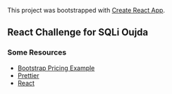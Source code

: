 This project was bootstrapped with [Create React App](https://github.com/facebook/create-react-app).

## React Challenge for SQLi Oujda

### Some Resources

- [Bootstrap Pricing Example](https://getbootstrap.com/docs/4.3/examples/pricing/)
- [Prettier](https://prettier.io/)
- [React](https://reactjs.org/)
